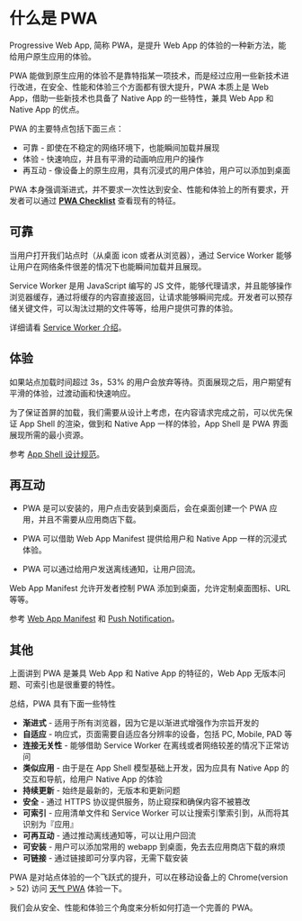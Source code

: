 # 什么是 PWA

Progressive Web App, 简称 PWA，是提升 Web App 的体验的一种新方法，能给用户原生应用的体验。

PWA 能做到原生应用的体验不是靠特指某一项技术，而是经过应用一些新技术进行改进，在安全、性能和体验三个方面都有很大提升，PWA 本质上是 Web App，借助一些新技术也具备了 Native App 的一些特性，兼具 Web App 和 Native App 的优点。

PWA 的主要特点包括下面三点：

* 可靠 - 即使在不稳定的网络环境下，也能瞬间加载并展现
* 体验 - 快速响应，并且有平滑的动画响应用户的操作
* 再互动 - 像设备上的原生应用，具有沉浸式的用户体验，用户可以添加到桌面

PWA 本身强调渐进式，并不要求一次性达到安全、性能和体验上的所有要求，开发者可以通过 **[PWA Checklist](https://developers.google.cN/web/progressive-web-apps/checklist)** 查看现有的特征。

## 可靠

当用户打开我们站点时（从桌面 icon 或者从浏览器），通过 Service Worker 能够让用户在网络条件很差的情况下也能瞬间加载并且展现。

Service Worker 是用 JavaScript 编写的 JS 文件，能够代理请求，并且能够操作浏览器缓存，通过将缓存的内容直接返回，让请求能够瞬间完成。开发者可以预存储关键文件，可以淘汰过期的文件等等，给用户提供可靠的体验。

详细请看 [Service Worker 介绍](https://developers.google.cn/web/fundamentals/getting-started/primers/service-workers)。

## 体验

如果站点加载时间超过 3s，53% 的用户会放弃等待。页面展现之后，用户期望有平滑的体验，过渡动画和快速响应。

为了保证首屏的加载，我们需要从设计上考虑，在内容请求完成之前，可以优先保证 App Shell 的渲染，做到和 Native App 一样的体验，App Shell 是 PWA 界面展现所需的最小资源。

参考 [App Shell 设计规范](https://developers.google.cn/web/fundamentals/architecture/app-shell)。

## 再互动

* PWA 是可以安装的，用户点击安装到桌面后，会在桌面创建一个 PWA 应用，并且不需要从应用商店下载。

* PWA 可以借助 Web App Manifest 提供给用户和 Native App 一样的沉浸式体验。

* PWA 可以通过给用户发送离线通知，让用户回流。

Web App Manifest 允许开发者控制 PWA 添加到桌面，允许定制桌面图标、URL等等。

参考 [Web App Manifest](https://developers.google.cn/web/fundamentals/engage-and-retain/web-app-manifest/?hl=zh-cn) 和 [Push Notification](https://developers.google.cn/web/fundamentals/engage-and-retain/push-notifications/?hl=zh-cn)。


## 其他

上面讲到 PWA 是兼具 Web App 和 Native App 的特征的，Web App 无版本问题、可索引也是很重要的特性。

总结，PWA 具有下面一些特性

* **渐进式** - 适用于所有浏览器，因为它是以渐进式增强作为宗旨开发的
* **自适应** - 响应式，页面需要自适应各分辨率的设备，包括 PC, Mobile, PAD 等
* **连接无关性** - 能够借助 Service Worker 在离线或者网络较差的情况下正常访问
* **类似应用** - 由于是在 App Shell 模型基础上开发，因为应具有 Native App 的交互和导航，给用户 Native App 的体验
* **持续更新** - 始终是最新的，无版本和更新问题
* **安全** - 通过 HTTPS 协议提供服务，防止窥探和确保内容不被篡改
* **可索引** - 应用清单文件和 Service Worker 可以让搜索引擎索引到，从而将其识别为『应用』
* **可再互动** - 通过推动离线通知等，可以让用户回流
* **可安装** - 用户可以添加常用的 webapp 到桌面，免去去应用商店下载的麻烦
* **可链接** - 通过链接即可分享内容，无需下载安装


PWA 是对站点体验的一个飞跃式的提升，可以在移动设备上的 Chrome(version > 52) 访问 [天气 PWA](https://weatherpwa.baidu.com) 体验一下。

我们会从安全、性能和体验三个角度来分析如何打造一个完善的 PWA。

